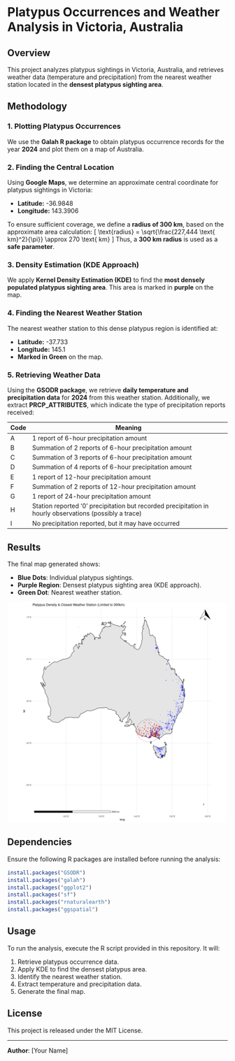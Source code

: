 # Platypus Occurrences and Weather Analysis in Victoria, Australia

## Overview
This project analyzes platypus sightings in Victoria, Australia, and retrieves weather data (temperature and precipitation) from the nearest weather station located in the **densest platypus sighting area**.

## Methodology
### 1. **Plotting Platypus Occurrences**
We use the **Galah R package** to obtain platypus occurrence records for the year **2024** and plot them on a map of Australia.

### 2. **Finding the Central Location**
Using **Google Maps**, we determine an approximate central coordinate for platypus sightings in Victoria:
   - **Latitude:** -36.9848
   - **Longitude:** 143.3906

To ensure sufficient coverage, we define a **radius of 300 km**, based on the approximate area calculation:
\[ \text{radius} = \sqrt{\frac{227,444 \text{ km}^2}{\pi}} \approx 270 \text{ km} \]
Thus, a **300 km radius** is used as a **safe parameter**.

### 3. **Density Estimation (KDE Approach)**
We apply **Kernel Density Estimation (KDE)** to find the **most densely populated platypus sighting area**. This area is marked in **purple** on the map.

### 4. **Finding the Nearest Weather Station**
The nearest weather station to this dense platypus region is identified at:
   - **Latitude:** -37.733
   - **Longitude:** 145.1
   - **Marked in Green** on the map.

### 5. **Retrieving Weather Data**
Using the **GSODR package**, we retrieve **daily temperature and precipitation data** for **2024** from this weather station.
Additionally, we extract **PRCP_ATTRIBUTES**, which indicate the type of precipitation reports received:

| Code | Meaning |
|------|---------|
| A | 1 report of 6-hour precipitation amount |
| B | Summation of 2 reports of 6-hour precipitation amount |
| C | Summation of 3 reports of 6-hour precipitation amount |
| D | Summation of 4 reports of 6-hour precipitation amount |
| E | 1 report of 12-hour precipitation amount |
| F | Summation of 2 reports of 12-hour precipitation amount |
| G | 1 report of 24-hour precipitation amount |
| H | Station reported ‘0’ precipitation but recorded precipitation in hourly observations (possibly a trace) |
| I | No precipitation reported, but it may have occurred |

## Results
The final map generated shows:
- **Blue Dots**: Individual platypus sightings.
- **Purple Region**: Densest platypus sighting area (KDE approach).
- **Green Dot**: Nearest weather station.

![Platypus Sightings and Weather Station](map.png)

## Dependencies
Ensure the following R packages are installed before running the analysis:
```r
install.packages("GSODR")
install.packages("galah")
install.packages("ggplot2")
install.packages("sf")
install.packages("rnaturalearth")
install.packages("ggspatial")
```

## Usage
To run the analysis, execute the R script provided in this repository. It will:
1. Retrieve platypus occurrence data.
2. Apply KDE to find the densest platypus area.
3. Identify the nearest weather station.
4. Extract temperature and precipitation data.
5. Generate the final map.

## License
This project is released under the MIT License.

---
**Author**: [Your Name]

